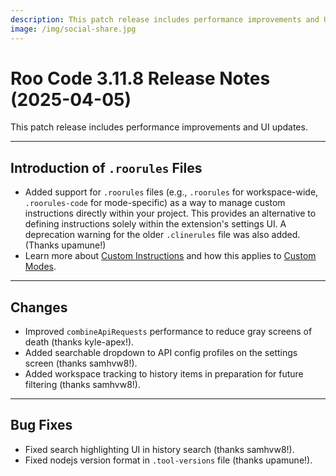 ```yaml
---
description: This patch release includes performance improvements and UI updates.
image: /img/social-share.jpg
---
```


# Roo Code 3.11.8 Release Notes (2025-04-05)

This patch release includes performance improvements and UI updates.

---

## Introduction of `.roorules` Files

- Added support for `.roorules` files (e.g., `.roorules` for workspace-wide, `.roorules-code` for mode-specific) as a way to manage custom instructions directly within your project. This provides an alternative to defining instructions solely within the extension's settings UI. A deprecation warning for the older `.clinerules` file was also added. (Thanks upamune!)
- Learn more about [Custom Instructions](/features/custom-instructions) and how this applies to [Custom Modes](/features/custom-modes).

---

## Changes

- Improved `combineApiRequests` performance to reduce gray screens of death (thanks kyle-apex!).
- Added searchable dropdown to API config profiles on the settings screen (thanks samhvw8!).
- Added workspace tracking to history items in preparation for future filtering (thanks samhvw8!).

---

## Bug Fixes

- Fixed search highlighting UI in history search (thanks samhvw8!).
- Fixed nodejs version format in `.tool-versions` file (thanks upamune!).
